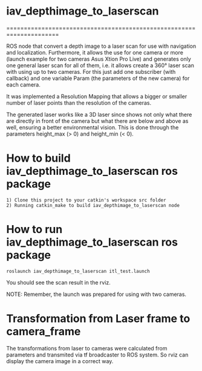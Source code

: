 # iav_depthimage_to_laserscan

=====================================================================

ROS node that convert a depth image to a laser scan for use with navigation and localization. Furthermore, it allows the use for one camera or more
(launch example for two cameras Asus Xtion Pro Live) and generates only one general laser scan for all of them, i.e. it allows create a 360° laser scan 
with using up to two cameras. For this just add one subscriber (with callback) and one variable Param (the parameters of the new camera) for each camera. 

It was implemented a Resolution Mapping that allows a bigger or smaller number of laser points than the resolution of the cameras.

The generated laser works like a 3D laser since shows not only what there are directly in front of the camera but what there are below and above as well, 
ensuring a better environmental vision. This is done through the parameters height_max (> 0) and height_min (< 0). 

How to build iav_depthimage_to_laserscan ros package
=====================================================================
    1) Clone this project to your catkin's workspace src folder
    2) Running catkin_make to build iav_depthimage_to_laserscan node

How to run iav_depthimage_to_laserscan ros package
=====================================================================
    roslaunch iav_depthimage_to_laserscan itl_test.launch

You should see the scan result in the rviz.

NOTE: Remember, the launch was prepared for using with two cameras.

Transformation from Laser frame to camera_frame
=====================================================================
The transformations from laser to cameras were calculated from parameters and transmited via tf broadcaster to ROS system. So rviz can display the camera image in a correct way.
